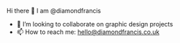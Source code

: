 Hi there 👋 I am @diamondfrancis
- 👯 I’m looking to collaborate on graphic design projects
- 📫 How to reach me: hello@diamondfrancis.co.uk
